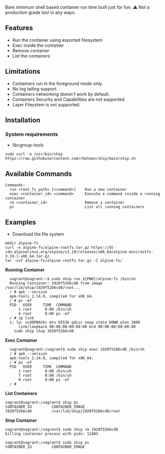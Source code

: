 Bare minimum shell based container run time built just for fun. :warning: Not a production grade tool in any ways.

## Features
  - Run the container using exported filesystem
  - Exec inside the container
  - Remove container
  - List the containers

## Limitations
  - Containers run in the foreground mode only.
  - No log tailing support.
  - Containers networking doesn't work by default.
  - Containers Security and Capabilities are not supported.
  - Layer Fileystem is not supported.

## Installation

### System requirements
  - libcgroup-tools

```shell
sudo curl -o /usr/bin/ship https://raw.githubusercontent.com/rbalman/ship/main/ship.sh
```

## Available Commands
```shell
Commands:
  run <root_fs_path> [<command>]    Run a new container
  exec <container_id> <command>     Execute a command inside a running container
  rm <container_id>                 Remove a container
  ps                                List all running containers
```

## Examples
- Download the file system
```shell
mkdir alpine-fs
curl -o alpine-fs/alpine-rootfs.tar.gz https://dl-cdn.alpinelinux.org/alpine/v3.19/releases/x86_64/alpine-minirootfs-3.19.1-x86_64.tar.gz
tar -xvf alpine-fs/alpine-rootfs.tar.gz -C alpine-fs/
```

**Running Container**
```shell
  vagrant@vagrant:~$ sudo ship run ${PWD}/alpine-fs /bin/sh
  Running Container: 1920f52b6cd8 from image /var/lib/ship/1920f52b6cd8/root...
  / # apk --version
  apk-tools 2.14.0, compiled for x86_64.
  / # ps -ef
  PID   USER     TIME  COMMAND
      1 root      0:00 /bin/sh
      4 root      0:00 ps -ef
  / # ip link
  1: lo: <LOOPBACK> mtu 65536 qdisc noop state DOWN qlen 1000
      link/loopback 00:00:00:00:00:00 brd 00:00:00:00:00:00
    sudo ship stop 1920f52b6cd8
```

**Exec Container**

```shell
  vagrant@vagrant:/vagrant$ sudo ship exec 1920f52b6cd8 /bin/sh
  / # apk --version
  apk-tools 2.14.0, compiled for x86_64.
  / # ps -ef
  PID   USER     TIME  COMMAND
      1 root      0:00 /bin/sh
      7 root      0:00 /bin/sh
      9 root      0:00 ps -ef
  / # 
```

**List Containers**

```shell
vagrant@vagrant:/vagrant$ ship ps
CONTAINER_ID         CONTAINER_IMAGE     
1920f52b6cd8         /var/lib/ship/1920f52b6cd8/root
```

**Stop Container**

```shell
vagrant@vagrant:/vagrant$ sudo ship rm 1920f52b6cd8
killing container process with pids: 12483

vagrant@vagrant:/vagrant$ sudo ship ps
CONTAINER_ID         CONTAINER_IMAGE  
```